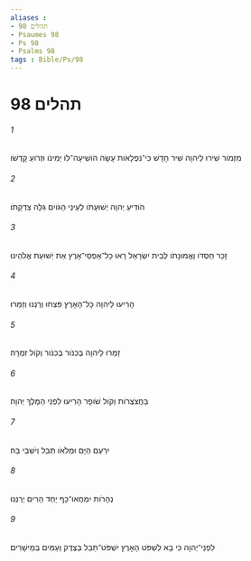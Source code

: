 ```yaml
---
aliases : 
- תהלים 98
- Psaumes 98
- Ps 98
- Psalms 98
tags : Bible/Ps/98
---
```


# תהלים 98

###### 1
מִזְמֹור שִׁירוּ לַיהוָה שִׁיר חָדָשׁ כִּי־נִפְלָאֹות עָשָׂה הֹושִׁיעָה־לֹּו יְמִינֹו וּזְרֹועַ קָדְשֹׁו׃
###### 2
הֹודִיעַ יְהוָה יְשׁוּעָתֹו לְעֵינֵי הַגֹּויִם גִּלָּה צִדְקָתֹו׃
###### 3
זָכַר חַסְדֹּו וֶאֱמוּנָתֹו לְבֵית יִשְׂרָאֵל רָאוּ כָל־אַפְסֵי־אָרֶץ אֵת יְשׁוּעַת אֱלֹהֵינוּ׃
###### 4
הָרִיעוּ לַיהוָה כָּל־הָאָרֶץ פִּצְחוּ וְרַנְּנוּ וְזַמֵּרוּ׃
###### 5
זַמְּרוּ לַיהוָה בְּכִנֹּור בְּכִנֹּור וְקֹול זִמְרָה׃
###### 6
בַּחֲצֹצְרֹות וְקֹול שֹׁופָר הָרִיעוּ לִפְנֵי הַמֶּלֶךְ יְהוָה׃
###### 7
יִרְעַם הַיָּם וּמְלֹאֹו תֵּבֵל וְיֹשְׁבֵי בָהּ׃
###### 8
נְהָרֹות יִמְחֲאוּ־כָף יַחַד הָרִים יְרַנֵּנוּ׃
###### 9
לִפְנֵי־יְהוָה כִּי בָא לִשְׁפֹּט הָאָרֶץ יִשְׁפֹּט־תֵּבֵל בְּצֶדֶק וְעַמִּים בְּמֵישָׁרִים׃
